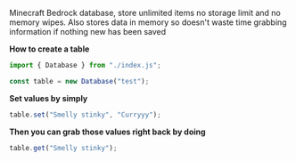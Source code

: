 Minecraft Bedrock database, store unlimited items no storage limit and no memory wipes. Also stores data in memory so doesn't waste time grabbing information if nothing new has been saved

**How to create a table**

```js
import { Database } from "./index.js";

const table = new Database("test");
```

**Set values by simply**

```js
table.set("Smelly stinky", "Curryyy");
```

**Then you can grab those values right back by doing**

```js
table.get("Smelly stinky");
```
